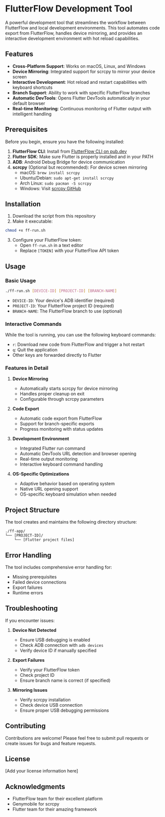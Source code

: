 # FlutterFlow Development Tool

A powerful development tool that streamlines the workflow between FlutterFlow and local development environments. This tool automates code export from FlutterFlow, handles device mirroring, and provides an interactive development environment with hot reload capabilities.

## Features

- **Cross-Platform Support**: Works on macOS, Linux, and Windows
- **Device Mirroring**: Integrated support for scrcpy to mirror your device screen
- **Interactive Development**: Hot reload and restart capabilities with keyboard shortcuts
- **Branch Support**: Ability to work with specific FlutterFlow branches
- **Automatic DevTools**: Opens Flutter DevTools automatically in your default browser
- **Real-time Monitoring**: Continuous monitoring of Flutter output with intelligent handling

## Prerequisites

Before you begin, ensure you have the following installed:

1. **FlutterFlow CLI**: Install from [FlutterFlow CLI on pub.dev](https://pub.dev/packages/flutterflow_cli)
2. **Flutter SDK**: Make sure Flutter is properly installed and in your PATH
3. **ADB**: Android Debug Bridge for device communication
4. **scrcpy** (Optional but recommended): For device screen mirroring
   - macOS: `brew install scrcpy`
   - Ubuntu/Debian: `sudo apt-get install scrcpy`
   - Arch Linux: `sudo pacman -S scrcpy`
   - Windows: Visit [scrcpy GitHub](https://github.com/Genymobile/scrcpy#get-the-app)

## Installation

1. Download the script from this repository
2. Make it executable:

```bash
chmod +x ff-run.sh
```

3. Configure your FlutterFlow token:
   - Open `ff-run.sh` in a text editor
   - Replace `[TOKEN]` with your FlutterFlow API token

## Usage

### Basic Usage

```bash
./ff-run.sh [DEVICE-ID] [PROJECT-ID] [BRANCH-NAME]
```

- `DEVICE-ID`: Your device's ADB identifier (required)
- `PROJECT-ID`: Your FlutterFlow project ID (required)
- `BRANCH-NAME`: The FlutterFlow branch to use (optional)

### Interactive Commands

While the tool is running, you can use the following keyboard commands:

- `r`: Download new code from FlutterFlow and trigger a hot restart
- `q`: Quit the application
- Other keys are forwarded directly to Flutter

### Features in Detail

1. **Device Mirroring**

   - Automatically starts scrcpy for device mirroring
   - Handles proper cleanup on exit
   - Configurable through scrcpy parameters

2. **Code Export**

   - Automatic code export from FlutterFlow
   - Support for branch-specific exports
   - Progress monitoring with status updates

3. **Development Environment**

   - Integrated Flutter run command
   - Automatic DevTools URL detection and browser opening
   - Real-time output monitoring
   - Interactive keyboard command handling

4. **OS-Specific Optimizations**
   - Adaptive behavior based on operating system
   - Native URL opening support
   - OS-specific keyboard simulation when needed

## Project Structure

The tool creates and maintains the following directory structure:

```
./ff-app/
└── [PROJECT-ID]/
    └── [Flutter project files]
```

## Error Handling

The tool includes comprehensive error handling for:

- Missing prerequisites
- Failed device connections
- Export failures
- Runtime errors

## Troubleshooting

If you encounter issues:

1. **Device Not Detected**

   - Ensure USB debugging is enabled
   - Check ADB connection with `adb devices`
   - Verify device ID if manually specified

2. **Export Failures**

   - Verify your FlutterFlow token
   - Check project ID
   - Ensure branch name is correct (if specified)

3. **Mirroring Issues**
   - Verify scrcpy installation
   - Check device USB connection
   - Ensure proper USB debugging permissions

## Contributing

Contributions are welcome! Please feel free to submit pull requests or create issues for bugs and feature requests.

## License

[Add your license information here]

## Acknowledgments

- FlutterFlow team for their excellent platform
- Genymobile for scrcpy
- Flutter team for their amazing framework
